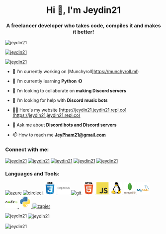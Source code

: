 <h1 align="center">Hi 👋, I'm Jeydin21</h1>
<h3 align="center">A freelancer developer who takes code, compiles it and makes it better!</h3>

<p align="left"> <img src="https://komarev.com/ghpvc/?username=jeydin21&label=Profile%20views&color=0e75b6&style=flat" alt="jeydin21" /> </p>

<p align="left"> <a href="https://github.com/ryo-ma/github-profile-trophy"><img src="https://github-profile-trophy.vercel.app/?username=jeydin21" alt="jeydin21" /></a> </p>

<p align="left"> <a href="https://twitter.com/jeydin21" target="blank"><img src="https://img.shields.io/twitter/follow/jeydin21?logo=twitter&style=for-the-badge" alt="jeydin21" /></a> </p>

- 🔭 I’m currently working on [Munchyroll]https://munchyroll.ml)

- 🌱 I’m currently learning **Python :D**

- 👯 I’m looking to collaborate on **making Discord servers**

- 🤝 I’m looking for help with **Discord music bots**

- 👨‍💻 Here's my website [https://jeydin21.jeydin21.repl.co](https://jeydin21.jeydin21.repl.co)

- 💬 Ask me about **Discord bots and Discord servers**

- 📫 How to reach me **JeyPham21@gmail.com**

<h3 align="left">Connect with me:</h3>
<p align="left">
<a href="https://codepen.io/jeydin21" target="blank"><img align="center" src="https://cdn.jsdelivr.net/npm/simple-icons@3.0.1/icons/codepen.svg" alt="jeydin21" height="30" width="40" /></a>
<a href="https://twitter.com/jeydin21" target="blank"><img align="center" src="https://cdn.jsdelivr.net/npm/simple-icons@3.0.1/icons/twitter.svg" alt="jeydin21" height="30" width="40" /></a>
<a href="https://fb.com/jeydin21" target="blank"><img align="center" src="https://cdn.jsdelivr.net/npm/simple-icons@3.0.1/icons/facebook.svg" alt="jeydin21" height="30" width="40" /></a>
<a href="https://instagram.com/jeydin21" target="blank"><img align="center" src="https://cdn.jsdelivr.net/npm/simple-icons@3.0.1/icons/instagram.svg" alt="jeydin21" height="30" width="40" /></a>
<a href="https://www.youtube.com/c/jeydin21" target="blank"><img align="center" src="https://cdn.jsdelivr.net/npm/simple-icons@3.0.1/icons/youtube.svg" alt="jeydin21" height="30" width="40" /></a>
</p>

<h3 align="left">Languages and Tools:</h3>
<p align="left"> <a href="https://azure.microsoft.com/en-in/" target="_blank"> <img src="https://www.vectorlogo.zone/logos/microsoft_azure/microsoft_azure-icon.svg" alt="azure" width="40" height="40"/> </a> <a href="https://circleci.com" target="_blank"> <img src="https://www.vectorlogo.zone/logos/circleci/circleci-icon.svg" alt="circleci" width="40" height="40"/> </a> <a href="https://www.w3schools.com/css/" target="_blank"> <img src="https://raw.githubusercontent.com/devicons/devicon/master/icons/css3/css3-original-wordmark.svg" alt="css3" width="40" height="40"/> </a> <a href="https://expressjs.com" target="_blank"> <img src="https://raw.githubusercontent.com/devicons/devicon/master/icons/express/express-original-wordmark.svg" alt="express" width="40" height="40"/> </a> <a href="https://git-scm.com/" target="_blank"> <img src="https://www.vectorlogo.zone/logos/git-scm/git-scm-icon.svg" alt="git" width="40" height="40"/> </a> <a href="https://www.w3.org/html/" target="_blank"> <img src="https://raw.githubusercontent.com/devicons/devicon/master/icons/html5/html5-original-wordmark.svg" alt="html5" width="40" height="40"/> </a> <a href="https://developer.mozilla.org/en-US/docs/Web/JavaScript" target="_blank"> <img src="https://raw.githubusercontent.com/devicons/devicon/master/icons/javascript/javascript-original.svg" alt="javascript" width="40" height="40"/> </a> <a href="https://www.linux.org/" target="_blank"> <img src="https://raw.githubusercontent.com/devicons/devicon/master/icons/linux/linux-original.svg" alt="linux" width="40" height="40"/> </a> <a href="https://www.mongodb.com/" target="_blank"> <img src="https://raw.githubusercontent.com/devicons/devicon/master/icons/mongodb/mongodb-original-wordmark.svg" alt="mongodb" width="40" height="40"/> </a> <a href="https://www.mysql.com/" target="_blank"> <img src="https://raw.githubusercontent.com/devicons/devicon/master/icons/mysql/mysql-original-wordmark.svg" alt="mysql" width="40" height="40"/> </a> <a href="https://nodejs.org" target="_blank"> <img src="https://raw.githubusercontent.com/devicons/devicon/master/icons/nodejs/nodejs-original-wordmark.svg" alt="nodejs" width="40" height="40"/> </a> <a href="https://www.python.org" target="_blank"> <img src="https://raw.githubusercontent.com/devicons/devicon/master/icons/python/python-original.svg" alt="python" width="40" height="40"/> </a> <a href="https://zapier.com" target="_blank"> <img src="https://www.vectorlogo.zone/logos/zapier/zapier-icon.svg" alt="zapier" width="40" height="40"/> </a> </p>

<p><img align="left" src="https://github-readme-stats.vercel.app/api/top-langs?username=jeydin21&show_icons=true&locale=en&layout=compact" alt="jeydin21" /></p>

<p>&nbsp;<img align="center" src="https://github-readme-stats.vercel.app/api?username=jeydin21&theme=tokyonight&show_icons=true&locale=en" alt="jeydin21" /></p>

<p><img align="center" src="https://github-readme-streak-stats.herokuapp.com/?user=jeydin21&" alt="jeydin21" /></p>
